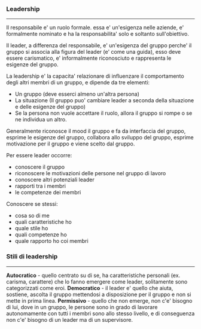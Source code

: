 ### Leadership
---
Il responsabile e' un ruolo formale. essa e' un'esigenza nelle aziende, e' formalmente nominato e ha la responsabilita' solo e soltanto sull'obiettivo.

Il leader, a differenza del responsabile, e' un'esigenza del gruppo perche' il gruppo si associa alla figura del leader (e' come una guida), esso deve essere carismatico, e' informalmente riconosciuto e rappresenta le esigenze del gruppo.

La leadership e' la capacita' relazionare di influenzare il comportamento degli altri membri di un gruppo, e dipende da tre elementi:
- Un gruppo (deve esserci almeno un'altra persona)
- La situazione (Il gruppo puo' cambiare leader a seconda della situazione e delle esigenze del gruppo)
- Se la persona non vuole accettare il ruolo, allora il gruppo si rompe o se ne individua un altro.

Generalmente riconosce il mood il gruppo e fa da interfaccia del gruppo, esprime le esigenze del gruppo, collabora allo sviluppo del gruppo, esprime motivazione per il gruppo e viene scelto dal gruppo.

Per essere leader occorre: 
- conoscere il gruppo
- riconoscere le motivazioni delle persone nel gruppo di lavoro
- conoscere altri potenziali leader
- rapporti tra i membri
- le competenze dei membri

Conoscere se stessi:
- cosa so di me
- quali caratteristiche ho
- quale stile ho
- quali competenze ho
- quale rapporto ho coi membri
### Stili di leadership
---
**Autocratico** - quello centrato su di se, ha caratteristiche personali (ex. carisma, carattere) che lo fanno emergere come leader, solitamente sono categorizzati come eroi.
**Democratico** - il leader e' quello che aiuta, sostiene, ascolta il gruppo mettendosi a disposizione per il gruppo e non si mette in prima linea.
**Permissivo** - quello che non emerge, non c'e' bisogno di lui, dove in un gruppo, le persone sono in grado di lavorare autonomamente con tutti i membri sono allo stesso livello, e di conseguenza non c'e' bisogno di un leader ma di un supervisore.